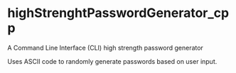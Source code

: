 # highStrenghtPasswordGenerator_cpp
A Command Line Interface (CLI) high strength password generator 

Uses ASCII code to randomly generate passwords based on user input. 
